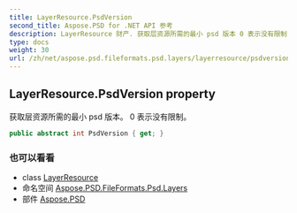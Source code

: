 ```yaml
---
title: LayerResource.PsdVersion
second_title: Aspose.PSD for .NET API 参考
description: LayerResource 财产. 获取层资源所需的最小 psd 版本 0 表示没有限制
type: docs
weight: 30
url: /zh/net/aspose.psd.fileformats.psd.layers/layerresource/psdversion/
---
```

## LayerResource.PsdVersion property

获取层资源所需的最小 psd 版本。 0 表示没有限制。

```csharp
public abstract int PsdVersion { get; }
```

### 也可以看看

* class [LayerResource](../)
* 命名空间 [Aspose.PSD.FileFormats.Psd.Layers](../../layerresource/)
* 部件 [Aspose.PSD](../../../)


